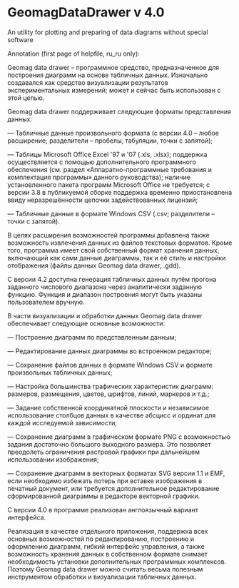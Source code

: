 # GeomagDataDrawer v 4.0
An utility for plotting and preparing of data diagrams without special software

Annotation (first page of helpfile, ru_ru only):

Geomag data drawer – программное средство, предназначенное для построения диаграмм на основе табличных данных. Изначально создавался как средство визуализации результатов экспериментальных измерений; может и сейчас быть использован с этой целью.

Geomag data drawer поддерживает следующие форматы представления данных:

— Табличные данные произвольного формата (с версии 4.0 – любое расширение; разделители – пробелы, табуляции, точки с запятой);

— Таблицы Microsoft Office Excel '97 и '07 (.xls, .xlsx); поддержка осуществляется с помощью дополнительного программного обеспечения (см. раздел «Аппаратно-программные требования и комплектация программы» данного руководства); наличие установленного пакета программ Microsoft Office не требуется; с версии 3.8 в публикуемой сборке поддержка временно приостановлена ввиду неразрешённости цепочки задействованных лицензий;

— Табличные данные в формате Windows CSV (.csv; разделители – точки с запятой).

В целях расширения возможностей программы добавлена также возможность извлечения данных из файлов текстовых форматов. Кроме того, программа имеет свой собственный формат хранения данных, включающий как сами данные диаграммы, так и её стиль и настройки отображения (файлы данных Geomag data drawer, .gdd).

С версии 4.2 доступна генерация табличных данных путём прогона заданного числового диапазона через аналитически заданную функцию. Функция и диапазон построения могут быть указаны пользователем вручную.

В части визуализации и обработки данных Geomag data drawer обеспечивает следующие основные возможности:

— Построение диаграмм по представленным данным;

— Редактирование данных диаграммы во встроенном редакторе;

— Сохранение файлов данных в формате Windows CSV и формате произвольных табличных данных;

— Настройка большинства графических характеристик диаграмм: размеров, размещения, цветов, шрифтов, линий, маркеров и т.д.;

— Задание собственной координатной плоскости и независимое использование столбцов данных в качестве абсцисс и ординат для каждой исследуемой зависимости;

— Сохранение диаграмм в графическом формате PNG с возможностью задания достаточно большого выходного размера. Это позволяет преодолеть ограничения растровой графики при дальнейшем использовании изображения;

— Сохранение диаграмм в векторных форматах SVG версии 1.1 и EMF, если необходимо избежать потерь при вставке изображения в печатный документ, или требуется дополнительное редактирование сформированной диаграммы в редакторе векторной графики.

С версии 4.0 в программе реализован англоязычный вариант интерфейса.

Реализация в качестве отдельного приложения, поддержка всех основных возможностей по редактированию, построению и оформлению диаграмм, гибкий интерфейс управления, а также возможность хранения данных в собственном формате снимает необходимость установки дополнительных программных комплексов. Поэтому Geomag data drawer можно считать весьма полезным инструментом обработки и визуализации табличных данных.
